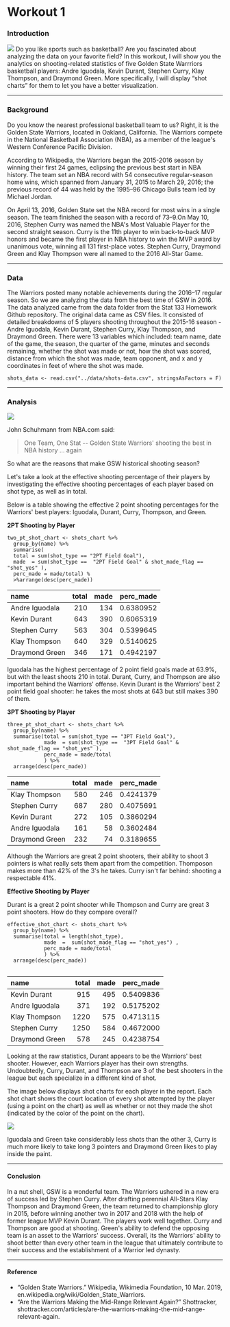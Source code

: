 # Workout 1

### Introduction

![](https://fadeawayworld.net/wp-content/uploads/2019/01/warriors-hp-graphic.jpg)
Do you like sports such as basketball? Are you fascinated about analyzing the data on your favorite field? In this workout, I will show you the analytics on shooting-related statistics of five Golden State Warrriors basketball players: Andre Iguodala, Kevin Durant, Stephen Curry, Klay Thompson, and Draymond Green. More specifically, I will display “shot charts” for them to let you have a better visualization.

------------------------------------------------------------------------

### Background

Do you know the nearest professional basketball team to us? Right, it is the Golden State Warriors, located in Oakland, California. The Warriors compete in the National Basketball Association (NBA), as a member of the league's Western Conference Pacific Division.

According to Wikipedia, the Warriors began the 2015-2016 season by winning their first 24 games, eclipsing the previous best start in NBA history. The team set an NBA record with 54 consecutive regular-season home wins, which spanned from January 31, 2015 to March 29, 2016; the previous record of 44 was held by the 1995–96 Chicago Bulls team led by Michael Jordan.

On April 13, 2016, Golden State set the NBA record for most wins in a single season. The team finished the season with a record of 73–9.On May 10, 2016, Stephen Curry was named the NBA's Most Valuable Player for the second straight season. Curry is the 11th player to win back-to-back MVP honors and became the first player in NBA history to win the MVP award by unanimous vote, winning all 131 first-place votes. Stephen Curry, Draymond Green and Klay Thompson were all named to the 2016 All-Star Game. 

------------------------------------------------------------------------

### Data

The Warriors posted many notable achievements during the 2016–17 regular season. So we are analyzing the data from the best time of GSW in 2016. The data analyzed came from the data folder from the Stat 133 Homework Github repository. The original data came as CSV files. It consisted of detailed breakdowns of 5 players shooting throughout the 2015-16 season - Andre Iguodala, Kevin Durant, Stephen Curry, Klay Thompson, and Draymond Green. There were 13 variables which included: team name, date of the game, the season, the quarter of the game, minutes and seconds remaining, whether the shot was made or not, how the shot was scored, distance from which the shot was made, team opponent, and x and y coordinates in feet of where the shot was made. 

```{r}
shots_data <- read.csv("../data/shots-data.csv", stringsAsFactors = F)
```
------------------------------------------------------------------------

### Analysis

![](https://cdn.nba.net/nba-drupal-prod/styles/landscape_2090w/s3/2017-12/GettyImages-684463444.jpg?itok=CMilmuEa)

John Schuhmann from NBA.com said: 

> One Team, One Stat -- Golden State Warriors' shooting the best in NBA history ... again

So what are the reasons that make GSW historical shooting season?

Let's take a look at the effective shooting percentage of their players by investigating the effective shooting percentages of each player based on shot type, as well as in total. 

Below is a table showing the effective 2 point shooting percentages for the Warriors' best players: Iguodala, Durant, Curry, Thompson, and Green.

**2PT Shooting by Player**

```{r}
two_pt_shot_chart <- shots_chart %>% 
  group_by(name) %>% 
  summarise(
  total = sum(shot_type == "2PT Field Goal"),
  made  = sum(shot_type ==  "2PT Field Goal" & shot_made_flag == "shot_yes" ),
  perc_made = made/total) %
  >%arrange(desc(perc_made))
```

| name           |  total|  made|  perc\_made|
|:---------------|------:|-----:|-----------:|
| Andre Iguodala |    210|   134|   0.6380952|
| Kevin Durant   |    643|   390|   0.6065319|
| Stephen Curry  |    563|   304|   0.5399645|
| Klay Thompson  |    640|   329|   0.5140625|
| Draymond Green |    346|   171|   0.4942197|

Iguodala has the highest percentage of 2 point field goals made at 63.9%, but with the least shoots 210 in total. Durant, Curry, and Thompson are also important behind the Warriors' offense. Kevin Durant is the Warriors' best 2 point field goal shooter: he takes the most shots at 643 but still makes 390 of them. 

**3PT Shooting by Player**
```{r}
three_pt_shot_chart <- shots_chart %>%
  group_by(name) %>%
  summarise(total = sum(shot_type == "3PT Field Goal"),
            made  = sum(shot_type ==  "3PT Field Goal" & shot_made_flag == "shot_yes" ),
            perc_made = made/total
            ) %>%
  arrange(desc(perc_made))
```

| name           |  total|  made|  perc\_made|
|:---------------|------:|-----:|-----------:|
| Klay Thompson  |    580|   246|   0.4241379|
| Stephen Curry  |    687|   280|   0.4075691|
| Kevin Durant   |    272|   105|   0.3860294|
| Andre Iguodala |    161|    58|   0.3602484|
| Draymond Green |    232|    74|   0.3189655|

Although the Warriors are great 2 point shooters, their ability to shoot 3 pointers is what really sets them apart from the competition. Thomposon makes more than 42% of the 3's he takes. Curry isn't far behind: shooting a respectable 41%.

**Effective Shooting by Player**

Durant is a great 2 point shooter while Thompson and Curry are great 3 point shooters. How do they compare overall? 
```{r}
effective_shot_chart <- shots_chart %>%
  group_by(name) %>%
  summarise(total = length(shot_type),
            made  =  sum(shot_made_flag == "shot_yes") ,
            perc_made = made/total
            ) %>%
  arrange(desc(perc_made))
  
```

| name           |  total|  made|  perc\_made|
|:---------------|------:|-----:|-----------:|
| Kevin Durant   |    915|   495|   0.5409836|
| Andre Iguodala |    371|   192|   0.5175202|
| Klay Thompson  |   1220|   575|   0.4713115|
| Stephen Curry  |   1250|   584|   0.4672000|
| Draymond Green |    578|   245|   0.4238754|

Looking at the raw statistics, Durant appears to be the Warriors' best shooter. However, each Warriors player has their own strengths. Undoubtedly, Curry, Durant, and Thompson are 3 of the best shooters in the league but each specialize in a different kind of shot.


The image below displays shot charts for each player in the report. Each shot chart shows the court location of every shot attempted by the player (using a point on the chart) as well as whether or not they made the shot (indicated by the color of the point on the chart).

![](../images/gsw-shot-charts.png)

Iguodala and Green take considerably less shots than the other 3, Curry is much more likely to take long 3 pointers and Draymond Green likes to play inside the paint.

------------------------------------------------------------------------

#### Conclusion

In a nut shell, GSW is a wonderful team. The Warriors ushered in a new era of success led by Stephen Curry. After drafting perennial All-Stars Klay Thompson and Draymond Green, the team returned to championship glory in 2015, before winning another two in 2017 and 2018 with the help of former league MVP Kevin Durant. The players work well together. Curry and Thompson are good at shooting. Green's ability to defend the opposing team is an asset to the Warriors' success. Overall, its the Warriors' ability to shoot better than every other team in the league that ultimately contribute to their success and the establishment of a Warrior led dynasty.

------------------------------------------------------------------------

#### Reference
* “Golden State Warriors.” Wikipedia, Wikimedia Foundation, 10 Mar. 2019, en.wikipedia.org/wiki/Golden_State_Warriors.
* “Are the Warriors Making the Mid-Range Relevant Again?” Shottracker, shottracker.com/articles/are-the-warriors-making-the-mid-range-relevant-again.


